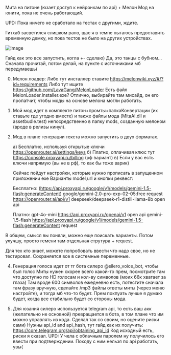 Мита на питоне (юзает доступ к нейронкам по api) + Мелон Мод на юнити, пока не очень работающий.

UPD: Пока ничего не сработало на тестах с другими, ждите.


Гитхаб засветился слишком рано, щас я в темпе пытаюсь предоставить временную демку, но пока тестов не было на других устройствах.

![image](https://github.com/user-attachments/assets/1baad23d-d58a-484c-ba83-25a9f3dcbc03)


Гайд как это все запустить, когла +- сделаю)
Да, это танцы с бубном...
Сначала прочитай, потом делай, на пункте с источниками мб передумаешь(

0) Мелон лоадер:
Либо тут инсталлер ставите https://melonwiki.xyz/#/?id=requirements
Либо тут ищите https://github.com/LavaGang/MelonLoader
Есть файл MelonLoader.Installer.exe?
Отлично, выбирайте там мисайд, он его пропатчит, чтобы моды на основе мелона могли работать.

1) Мой мод идет в комплекте питон+промты+папкаКонвертации (их ставьте где угодно вместе) и также файлы мода (MitaAI.dll и assetbudle.test) непосредственно в папку mods, 
созданную мелоном (вроде в релизы кинул).

2) Мод в плане генерации текста можно запустить в двух форматах.
   
   а) Бесплатно, используя открытые ключи https://openrouter.ai/settings/keys
   б) Платно, оплачивая клюс тут https://console.proxyapi.ru/billing (рф вариант)
   в) Если у вас есть ключи напрямую (вы не в рф), то как бы тоже варик)
   
   Сейчас пойдут настройки, которые нужно прописать в запущенном приложении exe
   Варианты model,url и кнопки реквест:
   
   Бесплатно:
      (https://api.proxyapi.ru/google/v1/models/gemini-1.5-flash:generateContent) google/gemini-2.0-pro-exp-02-05:free request
      https://openrouter.ai/api/v1 deepseek/deepseek-r1-distill-llama-8b open api
   
   Платно: 
      gpt-4o-mini https://api.proxyapi.ru/openai/v1 open api
      gemini-1.5-flash https://api.proxyapi.ru/google/v1/models/gemini-1.5-flash:generateContent request
   
В общем, смысл вы поняли, можно еще поискать варианты. Потом улучшу, просто гемени там отдельная струтура + request.

Для тех кто знает, можете попробовать ввести что надо свое, но не тестировал.
Сохраняется все в системные переменные. 

4) Генерация голоса идет от тг бота силеро @silero_voice_bot, чтобы был голос Миты нужен скорее всего какой-то прем, посмотрите там что доступно по HD голосам и кол-ву символов (моих 66к хватает за глаза)
Там вроде 600 символов ежедневно есть, потестите сначала там фразу вручную, сделайте /mp3 файлы ответы миты (через меню настройте), и тогда мб что-то будет. Прем покпуать лучше я думаю будет, когда все стабильно будет со стороны мода.

6) Для юзания силеро используется telegram api, то есть ваш акк (желательно не основной) превращается в бота, в том плане что им можно управлять из кода. Сделал так со своим, но оцените риски сами)
Нужны api_id and api_hash, тут гайд как их получить: https://core.telegram.org/api/obtaining_api_id
Код исходный есть, риски я сказал. 
UPD: У чела с облачным паролем ну получилось его ввести при подтверждении. Походу с ним нельзя по api работать, увы(
